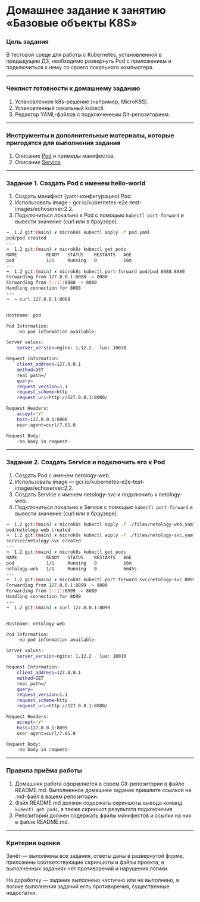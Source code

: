 # Домашнее задание к занятию «Базовые объекты K8S»

### Цель задания

В тестовой среде для работы с Kubernetes, установленной в предыдущем ДЗ, необходимо развернуть Pod с приложением и подключиться к нему со своего локального компьютера. 

------

### Чеклист готовности к домашнему заданию

1. Установленное k8s-решение (например, MicroK8S).
2. Установленный локальный kubectl.
3. Редактор YAML-файлов с подключенным Git-репозиторием.

------

### Инструменты и дополнительные материалы, которые пригодятся для выполнения задания

1. Описание [Pod](https://kubernetes.io/docs/concepts/workloads/pods/) и примеры манифестов.
2. Описание [Service](https://kubernetes.io/docs/concepts/services-networking/service/).

------

### Задание 1. Создать Pod с именем hello-world

1. Создать манифест (yaml-конфигурацию) Pod.
2. Использовать image - gcr.io/kubernetes-e2e-test-images/echoserver:2.2.
3. Подключиться локально к Pod с помощью `kubectl port-forward` и вывести значение (curl или в браузере).

```bash
➜  1.2 git:(main) ✗ microk8s kubectl apply -f pod.yaml
pod/pod created
---
➜  1.2 git:(main) ✗ microk8s kubectl get pods
NAME           READY   STATUS    RESTARTS   AGE
pod            1/1     Running   0          16m
---
➜  1.2 git:(main) ✗ microk8s kubectl port-forward pod/pod 8088:8080
Forwarding from 127.0.0.1:8088 -> 8080
Forwarding from [::1]:8088 -> 8080
Handling connection for 8088
---
➜  ~ curl 127.0.0.1:8088


Hostname: pod

Pod Information:
	-no pod information available-

Server values:
	server_version=nginx: 1.12.2 - lua: 10010

Request Information:
	client_address=127.0.0.1
	method=GET
	real path=/
	query=
	request_version=1.1
	request_scheme=http
	request_uri=http://127.0.0.1:8080/

Request Headers:
	accept=*/*
	host=127.0.0.1:8088
	user-agent=curl/7.81.0

Request Body:
	-no body in request-
```

------

### Задание 2. Создать Service и подключить его к Pod

1. Создать Pod с именем netology-web.
2. Использовать image — gcr.io/kubernetes-e2e-test-images/echoserver:2.2.
3. Создать Service с именем netology-svc и подключить к netology-web.
4. Подключиться локально к Service с помощью `kubectl port-forward` и вывести значение (curl или в браузере).

```bash 
➜  1.2 git:(main) ✗ microk8s kubectl apply -f ./files/netology-web.yaml
pod/netology-web created
➜  1.2 git:(main) ✗ microk8s kubectl apply -f ./files/netology-svc.yaml
service/netology-svc created
---
➜  1.2 git:(main) ✗ microk8s kubectl get pods
NAME           READY   STATUS    RESTARTS   AGE
pod            1/1     Running   0          16m
netology-web   1/1     Running   0          6m45s
---
➜  1.2 git:(main) ✗ microk8s kubectl port-forward svc/netology-svc 8099:80
Forwarding from 127.0.0.1:8099 -> 8080
Forwarding from [::1]:8099 -> 8080
Handling connection for 8099
---
➜  1.2 git:(main) ✗ curl 127.0.0.1:8099


Hostname: netology-web

Pod Information:
	-no pod information available-

Server values:
	server_version=nginx: 1.12.2 - lua: 10010

Request Information:
	client_address=127.0.0.1
	method=GET
	real path=/
	query=
	request_version=1.1
	request_scheme=http
	request_uri=http://127.0.0.1:8080/

Request Headers:
	accept=*/*
	host=127.0.0.1:8099
	user-agent=curl/7.81.0

Request Body:
	-no body in request-
```
------

### Правила приёма работы

1. Домашняя работа оформляется в своем Git-репозитории в файле README.md. Выполненное домашнее задание пришлите ссылкой на .md-файл в вашем репозитории.
2. Файл README.md должен содержать скриншоты вывода команд `kubectl get pods`, а также скриншот результата подключения.
3. Репозиторий должен содержать файлы манифестов и ссылки на них в файле README.md.

------

### Критерии оценки
Зачёт — выполнены все задания, ответы даны в развернутой форме, приложены соответствующие скриншоты и файлы проекта, в выполненных заданиях нет противоречий и нарушения логики.

На доработку — задание выполнено частично или не выполнено, в логике выполнения заданий есть противоречия, существенные недостатки.
